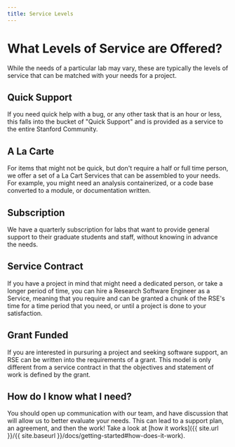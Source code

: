```yaml
---
title: Service Levels
---
```


# What Levels of Service are Offered?

While the needs of a particular lab may vary, these are typically the levels
of service that can be matched with your needs for a project.

## Quick Support

If you need quick help with a bug, or any other task that is an hour or less,
this falls into the bucket of "Quick Support" and is provided as a service
to the entire Stanford Community.

## A La Carte

For items that might not be quick, but don't require a half or full time person,
we offer a set of a La Cart Services that can be assembled to your needs. For
example, you might need an analysis containerized, or a code base converted
to a module, or documentation written.

## Subscription

We have a quarterly subscription for labs that want to provide general support 
to their graduate students and staff, without knowing in advance the needs.

## Service Contract

If you have a project in mind that might need a dedicated person, or take
a longer period of time, you can hire a Research Software Engineer as a Service,
meaning that you require and can be granted a chunk of the RSE's time for a time
period that you need, or until a project is done to your satisfaction.

## Grant Funded

If you are interested in pursuring a project and seeking software support,
an RSE can be written into the requirements of a grant. This model is only different
from a service contract in that the objectives and statement of work is defined
by the grant.


## How do I know what I need?

You should open up communication with our team, and have discussion that will
allow us to better evaluate your needs. This can lead to a support plan, an 
agreement, and then the work! Take a look at [how it works]({{ site.url }}/{{ site.baseurl }}/docs/getting-started#how-does-it-work).
